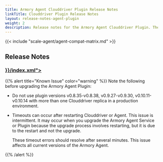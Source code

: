```yaml
---
title: Armory Agent Clouddriver Plugin Release Notes
linkTitle: Clouddriver Plugin Release Notes
layout: release-notes-agent-plugin
weight: 2
description: Release notes for the Armory Agent Clouddriver Plugin. The plugin runs as part of your Armory CD or Spinnaker instance and communicates with the Armory Agent service.
---
```


{{< include "scale-agent/agent-compat-matrix.md" >}}

## Release Notes
<h3><a class="fas fa-rss" target="_blank" href="{{< ref "/scale-agent/release-notes/agent-plugin" >}}/index.xml"></a></h3>

{{% alert title="Known Issue" color="warning" %}}
Note the following before upgrading the Armory Agent Plugin:

* Do not use plugin versions v0.8.35-v0.8.38, v0.9.27-v0.9.30, v0.10.11-v0.10.14 with more than one Clouddriver replica in a production environment.

* Timeouts can occur after restarting Clouddriver or Agent. This issue is intermittent. It may occur when you upgrade the Armory Agent Service or Plugin because the upgrade process involves restarting, but it is due to the restart and not the upgrade.

   These timeout errors should resolve after several minutes. This issue affects all current versions of the Armory Agent.

{{% /alert %}}

